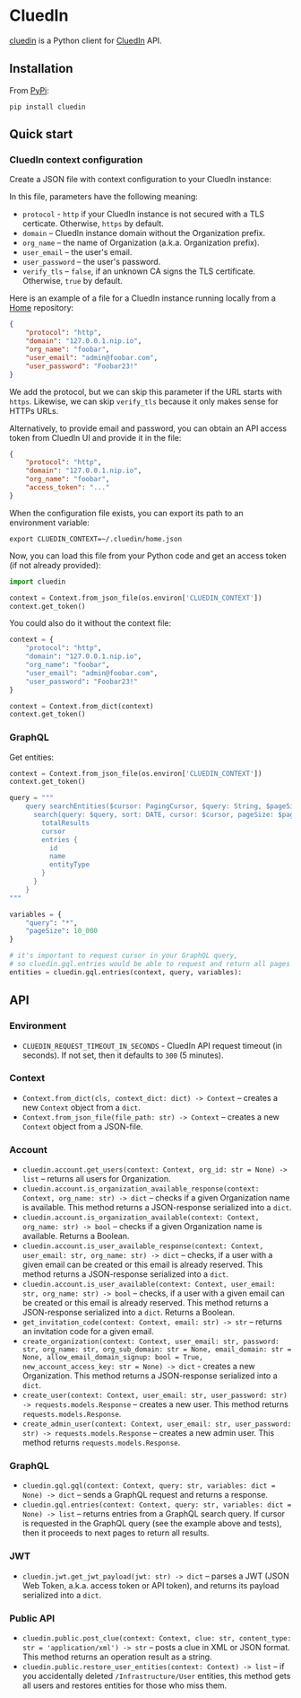 # CluedIn

[cluedin](https://pypi.org/project/cluedin/) is a Python client for [CluedIn](https://www.cluedin.com/) API.

## Installation

From [PyPi](https://pypi.org/project/cluedin/):
```shell
pip install cluedin
```

## Quick start

### CluedIn context configuration

Create a JSON file with context configuration to your CluedIn instance:

In this file, parameters have the following meaning:

* `protocol` - `http` if your CluedIn instance is not secured with a TLS certicate. Otherwise, `https` by default.
* `domain` – CluedIn instance domain without the Organization prefix.
* `org_name` – the name of Organization (a.k.a. Organization prefix).
* `user_email` – the user's email.
* `user_password` – the user's password.
* `verify_tls` – `false`, if an unknown CA signs the TLS certificate. Otherwise, `true` by default.

Here is an example of a file for a CluedIn instance running locally from a [Home](https://cluedin-io.github.io/Home/) repository:

```json
{
    "protocol": "http",
    "domain": "127.0.0.1.nip.io",
    "org_name": "foobar",
    "user_email": "admin@foobar.com",
    "user_password": "Foobar23!"
}
```

We add the protocol, but we can skip this parameter if the URL starts with `https`. Likewise, we can skip `verify_tls` because it only makes sense for HTTPs URLs.

Alternatively, to provide email and password, you can obtain an API access token from CluedIn UI and provide it in the file:

```json
{
    "protocol": "http",
    "domain": "127.0.0.1.nip.io",
    "org_name": "foobar",
    "access_token": "..."
}
```

When the configuration file exists, you can export its path to an environment variable:

```shell
export CLUEDIN_CONTEXT=~/.cluedin/home.json
```

Now, you can load this file from your Python code and get an access token (if not already provided):

```python
import cluedin

context = Context.from_json_file(os.environ['CLUEDIN_CONTEXT'])
context.get_token()
```

You could also do it without the context file:

```python
context = {
    "protocol": "http",
    "domain": "127.0.0.1.nip.io",
    "org_name": "foobar",
    "user_email": "admin@foobar.com",
    "user_password": "Foobar23!"
}

context = Context.from_dict(context)
context.get_token()
```

### GraphQL

Get entities:

```python
context = Context.from_json_file(os.environ['CLUEDIN_CONTEXT'])
context.get_token()

query = """
    query searchEntities($cursor: PagingCursor, $query: String, $pageSize: Int) {
      search(query: $query, sort: DATE, cursor: $cursor, pageSize: $pageSize) {
        totalResults
        cursor
        entries {
          id
          name
          entityType
        }
      }
    }
"""

variables = {
    "query": "*",
    "pageSize": 10_000
}

# it's important to request cursor in your GraphQL query,
# so cluedin.gql.entries would be able to request and return all pages
entities = cluedin.gql.entries(context, query, variables):
```

## API

### Environment

- `CLUEDIN_REQUEST_TIMEOUT_IN_SECONDS` - CluedIn API request timeout (in seconds). If not set, then it defaults to `300` (5 minutes).

### Context

- `Context.from_dict(cls, context_dict: dict) -> Context` – creates a new `Context` object from a `dict`.
- `Context.from_json_file(file_path: str) -> Context` – creates a new `Context` object from a JSON-file.

### Account

- `cluedin.account.get_users(context: Context, org_id: str = None) -> list` – returns all users for Organization.
- `cluedin.account.is_organization_available_response(context: Context, org_name: str) -> dict` – checks if a given Organization name is available. This method returns a JSON-response serialized into a `dict`.
- `cluedin.account.is_organization_available(context: Context, org_name: str) -> bool` – checks if a given Organization name is available. Returns a Boolean.
- `cluedin.account.is_user_available_response(context: Context, user_email: str, org_name: str) -> dict` – checks, if a user with a given email can be created or this email is already reserved. This method returns a JSON-response serialized into a `dict`.
- `cluedin.account.is_user_available(context: Context, user_email: str, org_name: str) -> bool` – checks, if a user with a given email can be created or this email is already reserved. This method returns a JSON-response serialized into a `dict`. Returns a Boolean.
- `get_invitation_code(context: Context, email: str) -> str` – returns an invitation code for a given email.
- `create_organization(context: Context, user_email: str, password: str, org_name: str, org_sub_domain: str = None, email_domain: str = None, allow_email_domain_signup: bool = True, new_account_access_key: str = None) -> dict` - creates a new Organization. This method returns a JSON-response serialized into a `dict`.
- `create_user(context: Context, user_email: str, user_password: str) -> requests.models.Response` – creates a new user. This method returns `requests.models.Response`.
- `create_admin_user(context: Context, user_email: str, user_password: str) -> requests.models.Response` – creates a new admin user. This method returns `requests.models.Response`.

### GraphQL

- `cluedin.gql.gql(context: Context, query: str, variables: dict = None) -> dict` – sends a GraphQL request and returns a response.
- `cluedin.gql.entries(context: Context, query: str, variables: dict = None) -> list` – returns entries from a GraphQL search query. If cursor is requested in the GraphQL query (see the example above and tests), then it proceeds to next pages to return all results.

### JWT

- `cluedin.jwt.get_jwt_payload(jwt: str) -> dict` – parses a JWT (JSON Web Token, a.k.a. access token or API token), and returns its payload serialized into a `dict`.

### Public API

- `cluedin.public.post_clue(context: Context, clue: str, content_type: str = 'application/xml') -> str` – posts a clue in XML or JSON format. This method returns an operation result as a string.
- `cluedin.public.restore_user_entities(context: Context) -> list` – if you accidentally deleted `/Infrastructure/User` entities, this method gets all users and restores entities for those who miss them.
